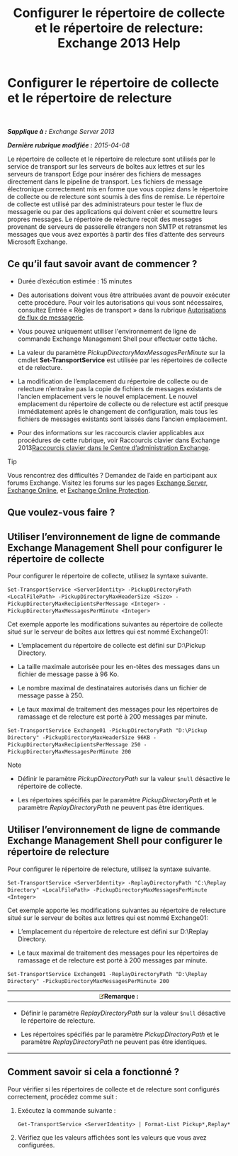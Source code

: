 ﻿---
title: 'Configurer le répertoire de collecte et le répertoire de relecture: Exchange 2013 Help'
TOCTitle: Configurer le répertoire de collecte et le répertoire de relecture
ms:assetid: c9ca7358-9a08-4f57-89d0-910e4438df8a
ms:mtpsurl: https://technet.microsoft.com/fr-fr/library/Bb124549(v=EXCHG.150)
ms:contentKeyID: 50479228
ms.date: 04/24/2018
mtps_version: v=EXCHG.150
ms.translationtype: HT
---

# Configurer le répertoire de collecte et le répertoire de relecture

 

_**Sapplique à :** Exchange Server 2013_

_**Dernière rubrique modifiée :** 2015-04-08_

Le répertoire de collecte et le répertoire de relecture sont utilisés par le service de transport sur les serveurs de boîtes aux lettres et sur les serveurs de transport Edge pour insérer des fichiers de messages directement dans le pipeline de transport. Les fichiers de message électronique correctement mis en forme que vous copiez dans le répertoire de collecte ou de relecture sont soumis à des fins de remise. Le répertoire de collecte est utilisé par des administrateurs pour tester le flux de messagerie ou par des applications qui doivent créer et soumettre leurs propres messages. Le répertoire de relecture reçoit des messages provenant de serveurs de passerelle étrangers non SMTP et retransmet les messages que vous avez exportés à partir des files d’attente des serveurs Microsoft Exchange.

## Ce qu’il faut savoir avant de commencer ?

  - Durée d’exécution estimée : 15 minutes

  - Des autorisations doivent vous être attribuées avant de pouvoir exécuter cette procédure. Pour voir les autorisations qui vous sont nécessaires, consultez Entrée « Règles de transport » dans la rubrique [Autorisations de flux de messagerie](mail-flow-permissions-exchange-2013-help.md).

  - Vous pouvez uniquement utiliser l'environnement de ligne de commande Exchange Management Shell pour effectuer cette tâche.

  - La valeur du paramètre *PickupDirectoryMaxMessagesPerMinute* sur la cmdlet **Set-TransportService** est utilisée par les répertoires de collecte et de relecture.

  - La modification de l’emplacement du répertoire de collecte ou de relecture n’entraîne pas la copie de fichiers de messages existants de l’ancien emplacement vers le nouvel emplacement. Le nouvel emplacement du répertoire de collecte ou de relecture est actif presque immédiatement après le changement de configuration, mais tous les fichiers de messages existants sont laissés dans l’ancien emplacement.

  - Pour des informations sur les raccourcis clavier applicables aux procédures de cette rubrique, voir Raccourcis clavier dans Exchange 2013[Raccourcis clavier dans le Centre d’administration Exchange](keyboard-shortcuts-in-the-exchange-admin-center-exchange-online-protection-help.md).

> [!TIP]
> Vous rencontrez des difficultés ? Demandez de l’aide en participant aux forums Exchange. Visitez les forums sur les pages <a href="https://go.microsoft.com/fwlink/p/?linkid=60612">Exchange Server</a>, <a href="https://go.microsoft.com/fwlink/p/?linkid=267542">Exchange Online</a>, et <a href="https://go.microsoft.com/fwlink/p/?linkid=285351">Exchange Online Protection</a>.


## Que voulez-vous faire ?

## Utiliser l’environnement de ligne de commande Exchange Management Shell pour configurer le répertoire de collecte

Pour configurer le répertoire de collecte, utilisez la syntaxe suivante.

    Set-TransportService <ServerIdentity> -PickupDirectoryPath <LocalFilePath> -PickupDirectoryMaxHeaderSize <Size> -PickupDirectoryMaxRecipientsPerMessage <Integer> -PickupDirectoryMaxMessagesPerMinute <Integer>

Cet exemple apporte les modifications suivantes au répertoire de collecte situé sur le serveur de boîtes aux lettres qui est nommé Exchange01:

  - L’emplacement du répertoire de collecte est défini sur D:\\Pickup Directory.

  - La taille maximale autorisée pour les en-têtes des messages dans un fichier de message passe à 96 Ko.

  - Le nombre maximal de destinataires autorisés dans un fichier de message passe à 250.

  - Le taux maximal de traitement des messages pour les répertoires de ramassage et de relecture est porté à 200 messages par minute.

<!-- end list -->

    Set-TransportService Exchange01 -PickupDirectoryPath "D:\Pickup Directory" -PickupDirectoryMaxHeaderSize 96KB -PickupDirectoryMaxRecipientsPerMessage 250 -PickupDirectoryMaxMessagesPerMinute 200

> [!NOTE]
> <ul>
> <li><p>Définir le paramètre <em>PickupDirectoryPath</em> sur la valeur <code>$null</code> désactive le répertoire de collecte.</p></li>
> <li><p>Les répertoires spécifiés par le paramètre <em>PickupDirectoryPath</em> et le paramètre <em>ReplayDirectoryPath</em> ne peuvent pas être identiques.</p></li></ul>

## Utiliser l’environnement de ligne de commande Exchange Management Shell pour configurer le répertoire de relecture

Pour configurer le répertoire de relecture, utilisez la syntaxe suivante.

    Set-TransportService <ServerIdentity> -ReplayDirectoryPath "C:\Replay Directory" <LocalFilePath> -PickupDirectoryMaxMessagesPerMinute <Integer>

Cet exemple apporte les modifications suivantes au répertoire de relecture situé sur le serveur de boîtes aux lettres qui est nommé Exchange01:

  - L’emplacement du répertoire de relecture est défini sur D:\\Replay Directory.

  - Le taux maximal de traitement des messages pour les répertoires de ramassage et de relecture est porté à 200 messages par minute.

<!-- end list -->

    Set-TransportService Exchange01 -ReplayDirectoryPath "D:\Replay Directory" -PickupDirectoryMaxMessagesPerMinute 200

<table>
<colgroup>
<col style="width: 100%" />
</colgroup>
<thead>
<tr class="header">
<th><img src="images/JJ159664.note(EXCHG.150).gif" title="Remarque" alt="Remarque" />Remarque :</th>
</tr>
</thead>
<tbody>
<tr class="odd">
<td><ul>
<li><p>Définir le paramètre <em>ReplayDirectoryPath</em> sur la valeur <code>$null</code> désactive le répertoire de relecture.</p></li>
<li><p>Les répertoires spécifiés par le paramètre <em>PickupDirectoryPath</em> et le paramètre <em>ReplayDirectoryPath</em> ne peuvent pas être identiques.</p></li>
</ul></td>
</tr>
</tbody>
</table>


## Comment savoir si cela a fonctionné ?

Pour vérifier si les répertoires de collecte et de relecture sont configurés correctement, procédez comme suit :

1.  Exécutez la commande suivante :
    
        Get-TransportService <ServerIdentity> | Format-List Pickup*,Replay*

2.  Vérifiez que les valeurs affichées sont les valeurs que vous avez configurées.

